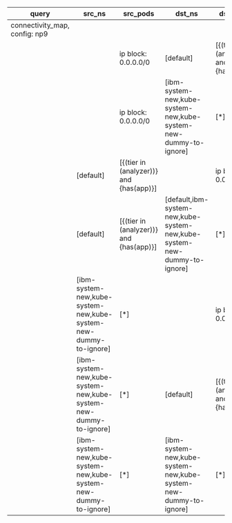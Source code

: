 |query|src_ns|src_pods|dst_ns|dst_pods|connection|
|---|---|---|---|---|---|
|connectivity_map, config: np9||||||
|||ip block: 0.0.0.0/0|[default]|[{(tier in (analyzer))} and {has(app)}]|All connections|
|||ip block: 0.0.0.0/0|[ibm-system-new,kube-system-new,kube-system-new-dummy-to-ignore]|[*]|All connections|
||[default]|[{(tier in (analyzer))} and {has(app)}]||ip block: 0.0.0.0/0|All connections|
||[default]|[{(tier in (analyzer))} and {has(app)}]|[default,ibm-system-new,kube-system-new,kube-system-new-dummy-to-ignore]|[*]|All connections|
||[ibm-system-new,kube-system-new,kube-system-new-dummy-to-ignore]|[*]||ip block: 0.0.0.0/0|All connections|
||[ibm-system-new,kube-system-new,kube-system-new-dummy-to-ignore]|[*]|[default]|[{(tier in (analyzer))} and {has(app)}]|All connections|
||[ibm-system-new,kube-system-new,kube-system-new-dummy-to-ignore]|[*]|[ibm-system-new,kube-system-new,kube-system-new-dummy-to-ignore]|[*]|All connections|


